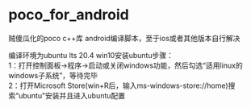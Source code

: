 # poco_for_android
贼傻瓜化的poco c++库 android编译脚本，至于ios或者其他版本自行解决

编译环境为ubuntu lts 20.4 
win10安装ubuntu步骤：  
  1：打开控制面板->程序->启动或关闭windows功能，然后勾选“适用linux的windows子系统”，等待完毕  
  2：打开Microsoft Store(win+R后，输入ms-windows-store://home)搜索“ubuntu”安装并且进入ubuntu配置  
